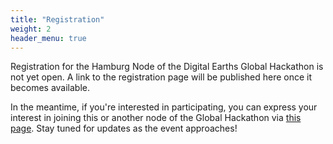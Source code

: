 ```yaml
---
title: "Registration"
weight: 2
header_menu: true
---
```

<!-- If you would like to attend the hackathon, please register here:

[Registration page (not yet set up)]() (until xx, 2025). After the registration has been confirmed, we will ask for the payment of the participation fee (150 €). 

Participation fees will include: xx, xx, xx.  -->

Registration for the Hamburg Node of the Digital Earths Global Hackathon is not yet open. A link to the registration page will be published here once it becomes available. 

In the meantime, if you're interested in participating, you can express your interest in joining this or another node of the Global Hackathon via [this page](https://events.mpimet.mpg.de/event/86/). Stay tuned for updates as the event approaches!